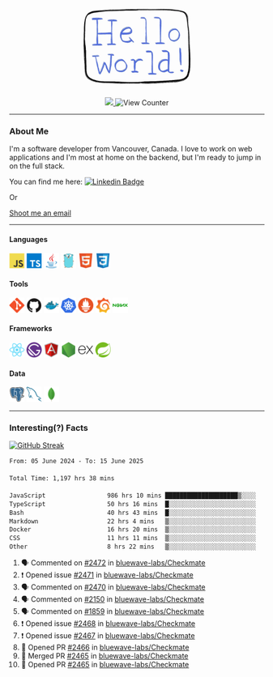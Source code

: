 <div align="center">
    <img src="./img/hello_world.webp" height="200px" width="">
    <div>
        <a href="https://www.linkedin.com/in/ajhollid">
            <img src="https://img.shields.io/badge/LinkedIn-blue"/>
        </a>
        <img src="https://komarev.com/ghpvc/?username=ajhollid&color=yellow" alt="View Counter">
    </div>
</div>

---

### About Me

I'm a software developer from Vancouver, Canada. I love to work on web applications and I'm most at home on the backend, but I'm ready to jump in on the full stack.

You can find me here: [![Linkedin Badge](https://img.shields.io/badge/-ajhollid-blue?style=flat&logo=Linkedin&logoColor=white)](https://www.linkedin.com/in/ajhollid)

Or

[Shoot me an email](mailto:ajhollid@gmail.com)

---

#### Languages

<div>
    <img src="./img/devicons/javascript-original.svg" width=30 height=30 alt="JavaScript">
    <img src="/img/devicons/typescript-original.svg" width=30 height=30 alt="TypeScript">
    <img src="./img/devicons/java-original.svg" width=30 height=30 alt="Java">
    <img src="./img/devicons/go-original.svg" width=30 height=30 alt="Golang">
    <img src="./img/devicons/html5-original.svg" width=30 height=30 alt="HTML 5">
    <img src="./img/devicons/css3-original.svg" width=30 height=30 alt="CSS 3">
</div>

#### Tools

<div>
    <img src="./img/devicons/git-original.svg" width=30 height=30 alt="Git">
    <img src="./img/devicons/github-original.svg" width=30 height=30 alt="Github">
    <img src="./img/devicons/docker-original.svg" width=30 
    height=30 alt="Docker">
    <img src="./img/devicons/kubernetes-original.svg" width=30 height=30 alt="K8">
    <img src="./img/devicons/prometheus-original.svg" width=30 height=30 alt="Prometheus">
    <img src="./img/devicons/grafana-original.svg" width=30 height=30 alt="Grafana">
    <img src="./img/devicons/nginx-original.svg" width=30 height=30 alt="Nginx">
</div>

#### Frameworks

<div>
    <img src="./img/devicons/react-original.svg" width=30 height=30 alt="React">
    <img src="./img/devicons/gatsby-original.svg" width=30 height=30 alt="Gatsby">
    <img src="./img/devicons/angularjs-original.svg" width=30 height=30 alt="AngularJS">
    <img src="./img/devicons/nodejs-original.svg" width=30 height=30 alt="NodeJS">
    <img src="./img/devicons/express-original.svg" width=30 height=30 alt="Express">
    <img src="./img/devicons/spring-original.svg" width=30 height=30 alt="Spring">
</div>

#### Data

<div>
    <img src="./img/devicons/postgresql-original.svg" width=30 height=30 alt="Postgresql">
    <img src="./img/devicons/mysql-original.svg" width=30 height=30 alt="Mysql">
    <img src="./img/devicons/mongodb-original.svg" width=30 height=30 alt="MongoDB">
</div>

---

### Interesting(?) Facts

[![GitHub Streak](http://github-readme-streak-stats.herokuapp.com?user=ajhollid)](https://git.io/streak-stats)

 <!--START_SECTION:waka-->

```txt
From: 05 June 2024 - To: 15 June 2025

Total Time: 1,197 hrs 38 mins

JavaScript                 986 hrs 10 mins ████████████████████▒░░░░   81.77 %
TypeScript                 50 hrs 16 mins  █░░░░░░░░░░░░░░░░░░░░░░░░   04.17 %
Bash                       40 hrs 43 mins  █░░░░░░░░░░░░░░░░░░░░░░░░   03.38 %
Markdown                   22 hrs 4 mins   ▒░░░░░░░░░░░░░░░░░░░░░░░░   01.83 %
Docker                     16 hrs 20 mins  ▒░░░░░░░░░░░░░░░░░░░░░░░░   01.35 %
CSS                        11 hrs 11 mins  ▒░░░░░░░░░░░░░░░░░░░░░░░░   00.93 %
Other                      8 hrs 22 mins   ▒░░░░░░░░░░░░░░░░░░░░░░░░   00.69 %
```

<!--END_SECTION:waka-->


<!--START_SECTION:activity-->
1. 🗣 Commented on [#2472](https://github.com/bluewave-labs/Checkmate/issues/2472#issuecomment-2978533725) in [bluewave-labs/Checkmate](https://github.com/bluewave-labs/Checkmate)
2. ❗ Opened issue [#2471](https://github.com/bluewave-labs/Checkmate/issues/2471) in [bluewave-labs/Checkmate](https://github.com/bluewave-labs/Checkmate)
3. 🗣 Commented on [#2470](https://github.com/bluewave-labs/Checkmate/issues/2470#issuecomment-2976453823) in [bluewave-labs/Checkmate](https://github.com/bluewave-labs/Checkmate)
4. 🗣 Commented on [#2150](https://github.com/bluewave-labs/Checkmate/issues/2150#issuecomment-2976062855) in [bluewave-labs/Checkmate](https://github.com/bluewave-labs/Checkmate)
5. 🗣 Commented on [#1859](https://github.com/bluewave-labs/Checkmate/issues/1859#issuecomment-2975258858) in [bluewave-labs/Checkmate](https://github.com/bluewave-labs/Checkmate)
6. ❗ Opened issue [#2468](https://github.com/bluewave-labs/Checkmate/issues/2468) in [bluewave-labs/Checkmate](https://github.com/bluewave-labs/Checkmate)
7. ❗ Opened issue [#2467](https://github.com/bluewave-labs/Checkmate/issues/2467) in [bluewave-labs/Checkmate](https://github.com/bluewave-labs/Checkmate)
8. 💪 Opened PR [#2466](https://github.com/bluewave-labs/Checkmate/pull/2466) in [bluewave-labs/Checkmate](https://github.com/bluewave-labs/Checkmate)
9. 🎉 Merged PR [#2465](https://github.com/bluewave-labs/Checkmate/pull/2465) in [bluewave-labs/Checkmate](https://github.com/bluewave-labs/Checkmate)
10. 💪 Opened PR [#2465](https://github.com/bluewave-labs/Checkmate/pull/2465) in [bluewave-labs/Checkmate](https://github.com/bluewave-labs/Checkmate)
<!--END_SECTION:activity-->
